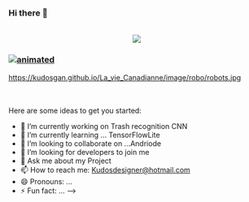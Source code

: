 ### Hi there 👋

<p align="center">
  <br>
    <img src=" https://kudosgan.github.io/La_vie_Canadianne/image/robo/robots.jpg" />
  
 ### [![animated](https://raw.githubusercontent.com/donavon/donavon/master/img/readme.svg)](https://dwe.st/rr)
  
   https://kudosgan.github.io/La_vie_Canadianne/image/robo/robots.jpg
  <br>
  <br>
  <br>
</p>
Here are some ideas to get you started:

- 🔭 I’m currently working on Trash recognition CNN
- 🌱 I’m currently learning ... TensorFlowLite 
- 👯 I’m looking to collaborate on ...Andriode 
- 🤔 I’m looking for  developers to join me 
- 💬 Ask me about my Project
- 📫 How to reach me: Kudosdesigner@hotmail.com
- 😄 Pronouns: ...
- ⚡ Fun fact: ...
-->
